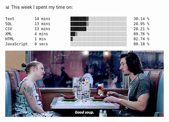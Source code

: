 📊 This week I spent my time on:
<!--START_SECTION:waka-->

```text
Text         14 mins         ███████▓░░░░░░░░░░░░░░░░░   30.14 %
SQL          13 mins         ███████▒░░░░░░░░░░░░░░░░░   28.95 %
CSV          13 mins         ███████░░░░░░░░░░░░░░░░░░   28.21 %
XML          4 mins          ██▒░░░░░░░░░░░░░░░░░░░░░░   09.76 %
HTML         1 min           ▓░░░░░░░░░░░░░░░░░░░░░░░░   02.74 %
JavaScript   0 secs          ░░░░░░░░░░░░░░░░░░░░░░░░░   00.18 %
```

<!--END_SECTION:waka-->


![](goodSoup.gif)
